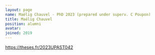 ```yaml
---
layout: page
name: Maëlig Chauvel - PhD 2023 (prepared under superv. C Poupon)
title: Maëlig Chauvel
position: alumni
avatar:
joined: 2019
---
```


<a class="external" target="_blank" href="https://theses.fr/2023UPAST042">https://theses.fr/2023UPAST042</a>
